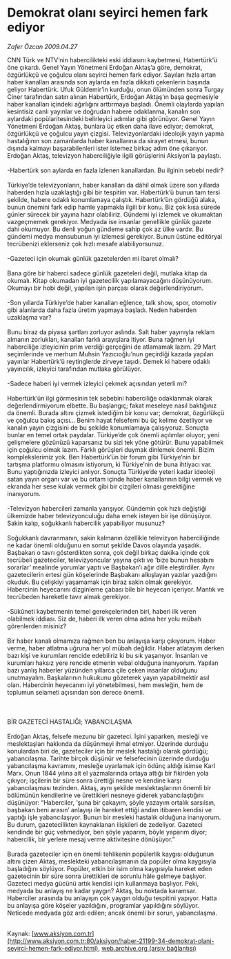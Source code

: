 # Demokrat olanı seyirci hemen fark ediyor

*Zafer Özcan 2009.04.27*

<font class="agenda2NewsSpot">
 CNN Türk ve NTV’nin habercilikteki eski iddiasını kaybetmesi, Habertürk’ü öne çıkardı. Genel Yayın Yönetmeni Erdoğan Aktaş’a göre, demokrat, özgürlükçü ve çoğulcu olanı seyirci hemen fark ediyor.
</font>
<font class="newsDetail">
 Sayıları hızla artan haber kanalları arasında son aylarda en fazla dikkati çekenlerin başında geliyor Habertürk. Ufuk Güldemir’in kurduğu, onun ölümünden sonra Turgay Ciner tarafından satın alınan Habertürk, Erdoğan Aktaş’ın başa geçmesiyle haber kanalları içindeki ağırlığını arttırmaya başladı. Önemli olaylarda yapılan kesintisiz canlı yayınlar ve doğrudan habere odaklanma, kanalın son aylardaki popülaritesindeki belirleyici adımlar gibi görünüyor. Genel Yayın Yönetmeni Erdoğan Aktaş, bunlara üç etken daha ilave ediyor; demokrat, özgürlükçü ve çoğulcu yayın çizgisi. Televizyonlardaki ideolojik yayın yapma hastalığının son zamanlarda haber kanallarına da sirayet etmesi, bunun dışında kalmayı başarabilenleri ister istemez birkaç adım öne çıkarıyor. Erdoğan Aktaş, televizyon haberciliğiyle ilgili görüşlerini Aksiyon’la paylaştı.
 <br>
  <br/>
  -Habertürk son aylarda en fazla izlenen kanallardan. Bu ilginin sebebi nedir?
  <br/>
  <br/>
  Türkiye’de televizyonların, haber kanalları da dâhil olmak üzere son yıllarda haberden hızla uzaklaştığı gibi bir tespitim var. Habertürk’ü bunun tam tersi şekilde, habere odaklı konumlamaya çalıştık. Habertürk’ün gördüğü alaka, bunun önemini fark edip hamle yapmakla ilgili bir konu. Biz çok kısa sürede günler sürecek bir yayına hazır olabiliriz. Gündemi iyi izlemek ve okumaktan vazgeçmemek gerekiyor. Medyada ise insanlar genellikle günlük gazete dahi okumuyor. Bu denli yoğun gündeme sahip çok az ülke vardır. Bu gündemi medya mensubunun iyi izlemesi gerekiyor. Bunun üstüne editöryal tecrübenizi eklerseniz çok hızlı mesafe alabiliyorsunuz.
  <br/>
  <br/>
  -Gazeteci için okumak günlük gazetelerden mi ibaret olmalı?
  <br/>
  <br/>
  Bana göre bir haberci sadece günlük gazeteleri değil, mutlaka kitap da okumalı. Kitap okumadan iyi gazetecilik yapılamayacağını düşünüyorum. Okumayı bir hobi değil, yapılan işin parçası olarak değerlendiriyorum.
  <br/>
  <br/>
  -Son yıllarda Türkiye’de haber kanalları eğlence, talk show, spor, otomotiv gibi alanlarda daha fazla üretim yapmaya başladı. Neden haberden uzaklaşma var?
  <br/>
  <br/>
  Bunu biraz da piyasa şartları zorluyor aslında. Salt haber yayınıyla reklam almanın zorlukları, kanalları farklı arayışlara itiyor. Buna rağmen iyi haberciliğe izleyicinin prim verdiği gerçeğini de atlamamak lazım. 29 Mart seçimlerinde ve merhum Muhsin Yazıcıoğlu’nun geçirdiği kazada yapılan yayınlar Habertürk’ü reytinglerde zirveye taşıdı. Demek ki habere odaklı yayıncılık, izleyici tarafından mutlaka görülüyor.
  <br/>
  <br/>
  -Sadece haberi iyi vermek izleyici çekmek açısından yeterli mi?
  <br/>
  <br/>
  Habertürk’ün ilgi görmesinin tek sebebini haberciliğe odaklanmak olarak değerlendirmiyorum elbette. Bu başlangıç; fakat meseleye nasıl baktığınız da önemli. Burada altını çizmek istediğim bir konu var; demokrat, özgürlükçü ve çoğulcu bakış açısı… Benim hayat felsefemi bu üç kelime özetliyor ve kanalın yayın çizgisini de bu şekilde konumlamaya çalışıyoruz. Sonuçta bunlar en temel ortak paydalar. Türkiye’de çok önemli açılımlar oluyor; yeni gelişmelere gözünüzü kaparsanız bu sizi tek yöne götürür. Bunu yapabilmek için çoğulcu olmak lazım. Farklı görüşleri duymak dinlemek önemli. Bizim komplekslerimiz yok. Ben Habertürk’ün bir forum gibi Türkiye’nin bir tartışma platformu olmasını istiyorum, ki Türkiye’nin de buna ihtiyacı var. Bunu yaptığınızda izleyici anlıyor. Sonuçta Türkiye’de yeteri kadar ideoloji satan yayın organı var ve bu ortam içinde haber kanallarının bilgi vermek ve ekranda her sese kulak vermek gibi bir çizgileri olması gerektiğine inanıyorum.
  <br/>
  <br/>
  -Televizyon habercileri zamanla yarışıyor. Gündemin çok hızlı değiştiği ülkemizde haber televizyonculuğu daha emek isteyen bir işe dönüşüyor. Sakin kalıp, soğukkanlı habercilik yapabiliyor musunuz?
  <br/>
  <br/>
  Soğukkanlı davranmanın, sakin kalmanın özellikle televizyon haberciliğinde ne kadar önemli olduğunu en somut şekilde Davos olayında yaşadık. Başbakan o tavrı gösterdikten sonra, çok değil birkaç dakika içinde çok tecrübeli gazeteciler, televizyoncular yayına çıktı ve ‘bize bunun hesabını sorarlar’ mealinde yorumlar yaptı ve Başbakan’ı ağır dille eleştirdiler. Aynı gazetecilerin ertesi gün köşelerinde Başbakanı alkışlayan yazılar yazdığını okuduk. Bu çelişkiyi yaşamamak için biraz sakin olmak gerekiyor. Habercinin heyecanını dizginleme çabası bile bir heyecan içeriyor. Mantık ve tecrübeden hareketle tavır almak gerekiyor.
  <br/>
  <br/>
  -Sükûneti kaybetmenin temel gerekçelerinden biri, haberi ilk veren olabilmek iddiası. Siz de, haberi ilk veren olma adına her yolu mübah görenlerden misiniz?
  <br/>
  <br/>
  Bir haber kanalı olmamıza rağmen ben bu anlayışa karşı çıkıyorum. Haber verme, haber atlatma uğruna her yol mübah değildir. Haber atlatayım derken bazı kişi ve kurumları rencide edebiliriz ki bu sık yaşanıyor. İnsanları ve kurumları haksız yere rencide etmenin vebal olduğuna inanıyorum. Yapılan bazı yanlış haberler yüzünden yıllarca çile çeken insanlar olduğunu unutmayalım. Başkalarının hukukunu gözeterek yayın yapabilmektir asıl olan. Habercinin heyecanını iyi yönetebilmesi, hem mesleğin, hem de toplumun selameti açısından son derece önemli.
  <br/>
  <br/>
  <br/>
  <br/>
  BİR GAZETECİ HASTALIĞI; YABANCILAŞMA
  <br/>
  <br/>
  Erdoğan Aktaş, felsefe mezunu bir gazeteci. İşini yaparken, mesleği ve meslektaşları hakkında da düşünmeyi ihmal etmiyor. Üzerinde durduğu konulardan biri de, gazeteciler için bir meslek hastalığı olarak gördüğü; yabancılaşma. Tarihte birçok düşünür ve felsefecinin üzerinde durduğu yabancılaşma kavramını, mesleğe uyarlamak için ödünç aldığı isimse Karl Marx. Onun 1844 yılına ait el yazmalarında ortaya attığı bir fikirden yola çıkıyor; işçilerin bir süre sonra ürettiği nesne ve kendine karşı yabancılaşması tezinden. Aktaş, aynı şekilde meslektaşlarının önemli bir bölümünün kendilerine ve ürettikleri nesneye giderek yabancılaştığını düşünüyor: “Haberciler, ‘şuna bir çakayım, şöyle yazayım ortalık sarsılsın, başbakan beni arasın’ anlayışı ile hareket ettiği andan itibaren kendisi ve yaptığı işle yabancılaşıyor. Bunun bir mesleki hastalık olduğuna inanıyorum. Bu durum, gazetecilikten kaynaklanan ilişkileri de zedeliyor. Gazeteci kendinde bir güç vehmediyor, ben şöyle yaparım, böyle yaparım diyor; habercilik, bir yerlere mesaj verme aktivitesine dönüşüyor.”
  <br/>
  <br/>
  Burada gazeteciler için en önemli tehlikenin popülerlik kaygısı olduğunun altını çizen Aktaş, meslekteki yabancılaşmanın da popüler olma kaygısıyla başladığını söylüyor. Popüler, etkin bir isim olma kaygısıyla hareket eden gazetecinin bir süre sonra ürettikleri de sorunlu hâle gelmeye başlıyor. Gazeteci medya gücünü artık kendisi için kullanmaya başlıyor. Peki, medyada bu anlayış ne kadar yaygın? Aktaş, bu noktada karamsar. Haberciler arasında bu anlayışın çok yaygın olduğu tespitini yapıyor. Hatta bu anlayışa göre köşeler yazıldığını, programlar yapıldığını söylüyor. Neticede medyada göz ardı edilen; ancak önemli bir sorun, yabancılaşma.
  <br/>
 </br>
</font>

Kaynak: [www.aksiyon.com.tr](http://www.aksiyon.com.tr:80/aksiyon/haber-21199-34-demokrat-olani-seyirci-hemen-fark-ediyor.html), [web.archive.org (arşiv bağlantısı)](http://web.archive.org/web/20120115080155/http://www.aksiyon.com.tr:80/aksiyon/haber-21199-34-demokrat-olani-seyirci-hemen-fark-ediyor.html)
